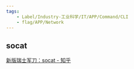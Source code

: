 ```yaml
---
tags:
    - Label/Industry-工业科学/IT/APP/Command/CLI
    - flag/APP/Network
---
```


## socat

[新版瑞士军刀：socat - 知乎](https://zhuanlan.zhihu.com/p/347722248)


```bash



```